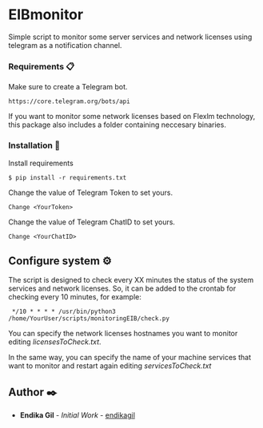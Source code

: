 # EIBmonitor

Simple script to monitor some server services and network licenses using telegram as a notification channel.


### Requirements 📋

Make sure to create a Telegram bot.

```
https://core.telegram.org/bots/api
```
If you want to monitor some network licenses based on Flexlm technology, this package also includes a folder containing neccesary binaries.

### Installation 🔧

Install requirements

```
$ pip install -r requirements.txt
```

Change the value of Telegram Token to set yours.

```
Change <YourToken>
```

Change the value of Telegram ChatID to set yours.

```
Change <YourChatID>
```

## Configure system ⚙️

The script is designed to check every XX minutes the status of the system services and network licenses.
So, it can be added to the crontab for checking every 10 minutes, for example:
```
 */10 * * * * /usr/bin/python3 /home/YourUser/scripts/monitoringEIB/check.py
```

You can specify the network licenses hostnames you want to monitor editing _licensesToCheck.txt_.

In the same way, you can specify the name of your machine services that want to monitor and restart again editing _servicesToCheck.txt_

## Author ✒️

* **Endika Gil** - *Initial Work* - [endikagil](https://github.com/endikagil)
